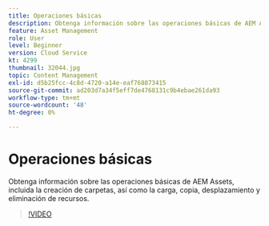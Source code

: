 ```yaml
---
title: Operaciones básicas
description: Obtenga información sobre las operaciones básicas de AEM Assets, incluida la creación de carpetas, así como la carga, copia, desplazamiento y eliminación de recursos.
feature: Asset Management
role: User
level: Beginner
version: Cloud Service
kt: 4299
thumbnail: 32044.jpg
topic: Content Management
exl-id: d5b25fcc-4c8d-4720-a14e-eaf768873415
source-git-commit: ad203d7a34f5eff7de4768131c9b4ebae261da93
workflow-type: tm+mt
source-wordcount: '48'
ht-degree: 0%

---
```


# Operaciones básicas

Obtenga información sobre las operaciones básicas de AEM Assets, incluida la creación de carpetas, así como la carga, copia, desplazamiento y eliminación de recursos.

>[!VIDEO](https://video.tv.adobe.com/v/32044/?quality=12&learn=on&hidetitle=true)
